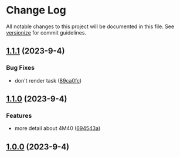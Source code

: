 # Change Log

All notable changes to this project will be documented in this file. See [versionize](https://github.com/versionize/versionize) for commit guidelines.

<a name="1.1.1"></a>
## [1.1.1](https://www.github.com/kyleratti/JdmDepot/releases/tag/v1.1.1) (2023-9-4)

### Bug Fixes

* don't render task ([89ca0fc](https://www.github.com/kyleratti/JdmDepot/commit/89ca0fc6c1a5f30e1627a0c5e931ca42754bcd64))

<a name="1.1.0"></a>
## [1.1.0](https://www.github.com/kyleratti/JdmDepot/releases/tag/v1.1.0) (2023-9-4)

### Features

* more detail about 4M40 ([694543a](https://www.github.com/kyleratti/JdmDepot/commit/694543ad45f7a4f898972fe2b102c5207b3e1840))

<a name="1.0.0"></a>
## [1.0.0](https://www.github.com/kyleratti/JdmDepot/releases/tag/v1.0.0) (2023-9-4)

